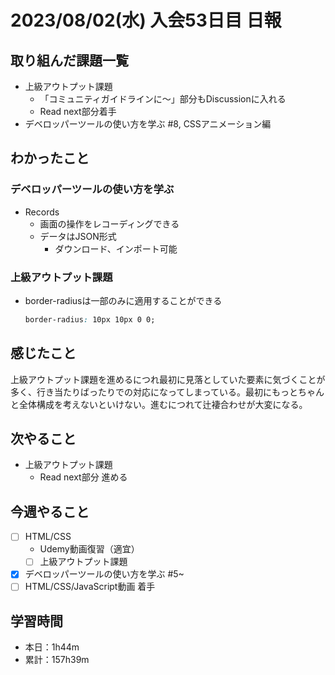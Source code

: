 # 2023/08/02(水) 入会53日目 日報

## 取り組んだ課題一覧

- 上級アウトプット課題
  - 「コミュニティガイドラインに〜」部分もDiscussionに入れる
  - Read next部分着手
- デベロッパーツールの使い方を学ぶ #8, CSSアニメーション編

## わかったこと

### デベロッパーツールの使い方を学ぶ

- Records
  - 画面の操作をレコーディングできる
  - データはJSON形式
    - ダウンロード、インポート可能

### 上級アウトプット課題

- border-radiusは一部のみに適用することができる

  ```css
  border-radius: 10px 10px 0 0;
  ```

## 感じたこと

上級アウトプット課題を進めるにつれ最初に見落としていた要素に気づくことが多く、行き当たりばったりでの対応になってしまっている。最初にもっとちゃんと全体構成を考えないといけない。進むにつれて辻褄合わせが大変になる。

## 次やること

- 上級アウトプット課題
  - Read next部分 進める

## 今週やること

- [ ] HTML/CSS
  - Udemy動画復習（適宜）
  - [ ] 上級アウトプット課題
- [x] デベロッパーツールの使い方を学ぶ #5~
- [ ] HTML/CSS/JavaScript動画 着手

## 学習時間

- 本日：1h44m
- 累計：157h39m
